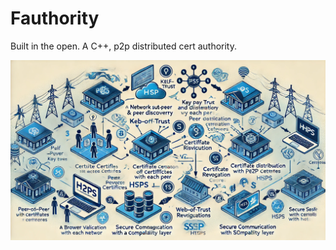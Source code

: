 # Fauthority

Built in the open. A C++, p2p distributed cert authority.

![alt text](./docs/land.webp)